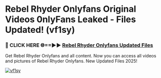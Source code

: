 # Rebel Rhyder Onlyfans Original Videos 0nlyFans Leaked - Files Updated! (vf1sy)

<h3>🔴 CLICK HERE 🌐==►► <a href="https://tinyurl.com/ms9xzufz" rel="nofollow">Rebel Rhyder Onlyfans Updated Files</a></h3>

Get Rebel Rhyder Onlyfans and all content. Now you can access all videos and pictures of Rebel Rhyder Onlyfans. New Updated Files 2025!

[![vf1sy](https://i.imgur.com/PQ7UWWw.gif)](https://tinyurl.com/ms9xzufz)
